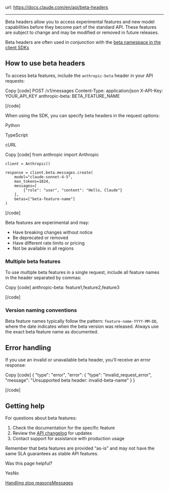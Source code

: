url: https://docs.claude.com/en/api/beta-headers

---

Beta headers allow you to access experimental features and new model capabilities before they become part of the standard API. These features are subject to change and may be modified or removed in future releases.

Beta headers are often used in conjunction with the [beta namespace in the client SDKs](/en/api/client-sdks#beta-namespace-in-client-sdks)

## How to use beta headers

To access beta features, include the `anthropic-beta` header in your API requests:

Copy
[code]
    POST /v1/messages
    Content-Type: application/json
    X-API-Key: YOUR_API_KEY
    anthropic-beta: BETA_FEATURE_NAME

[/code]

When using the SDK, you can specify beta headers in the request options:

Python

TypeScript

cURL

Copy
[code]
    from anthropic import Anthropic

    client = Anthropic()

    response = client.beta.messages.create(
        model="claude-sonnet-4-5",
        max_tokens=1024,
        messages=[
            {"role": "user", "content": "Hello, Claude"}
        ],
        betas=["beta-feature-name"]
    )

[/code]

Beta features are experimental and may:

  * Have breaking changes without notice
  * Be deprecated or removed
  * Have different rate limits or pricing
  * Not be available in all regions

### Multiple beta features

To use multiple beta features in a single request, include all feature names in the header separated by commas:

Copy
[code]
    anthropic-beta: feature1,feature2,feature3

[/code]

### Version naming conventions

Beta feature names typically follow the pattern: `feature-name-YYYY-MM-DD`, where the date indicates when the beta version was released. Always use the exact beta feature name as documented.

## Error handling

If you use an invalid or unavailable beta header, you’ll receive an error response:

Copy
[code]
    {
      "type": "error",
      "error": {
        "type": "invalid_request_error",
        "message": "Unsupported beta header: invalid-beta-name"
      }
    }

[/code]

## Getting help

For questions about beta features:

  1. Check the documentation for the specific feature
  2. Review the [API changelog](/en/api/versioning) for updates
  3. Contact support for assistance with production usage

Remember that beta features are provided “as-is” and may not have the same SLA guarantees as stable API features.

Was this page helpful?

YesNo

[Handling stop reasons](/en/api/handling-stop-reasons)[Messages](/en/api/messages)
